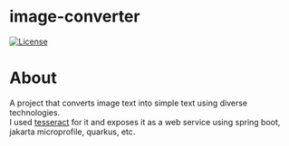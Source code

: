 # image-converter

[![License](https://img.shields.io/badge/License-Apache%202.0-blue.svg)](https://opensource.org/licenses/Apache-2.0)

# About

A project that converts image text into simple text using diverse technologies.  
I used [tesseract](https://github.com/tesseract-ocr/tesseract) for it and exposes it as a web service using spring boot, jakarta microprofile, quarkus, etc.
